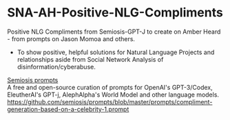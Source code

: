 # SNA-AH-Positive-NLG-Compliments
Positive NLG Compliments from Semiosis-GPT-J to create on Amber Heard - from prompts on Jason Momoa and others. 
- To show positive, helpful solutions for Natural Language Projects and relationships aside from Social Network Analysis of disinformation/cyberabuse.

<a href="https://github.com/semiosis/prompts">Semiosis prompts</a><br>
A free and open-source curation of prompts for OpenAI's GPT-3/Codex, EleutherAI's GPT-j, AlephAlpha's World Model and other language models.<br>
https://github.com/semiosis/prompts/blob/master/prompts/compliment-generation-based-on-a-celebrity-1.prompt
